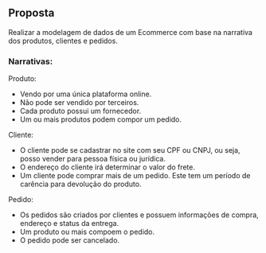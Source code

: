 ## Proposta
Realizar a modelagem de dados de um Ecommerce com base na narrativa dos produtos, clientes e pedidos.

### Narrativas:
Produto:
- Vendo por uma única plataforma online.
- Não pode ser vendido por terceiros.
- Cada produto possui um fornecedor.
- Um ou mais produtos podem compor um pedido.

Cliente:
- O cliente pode se cadastrar no site com seu CPF ou CNPJ, ou seja, posso vender para pessoa física ou jurídica.
- O endereço do cliente irá determinar o valor do frete.
- Um cliente pode comprar mais de um pedido. Este tem um período de carência para devolução do produto.

Pedido:
- Os pedidos são criados por clientes e possuem informações de compra, endereço e status da entrega.
- Um produto ou mais compoem o pedido.
- O pedido pode ser cancelado.
